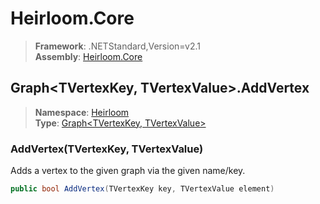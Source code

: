 # Heirloom.Core

> **Framework**: .NETStandard,Version=v2.1  
> **Assembly**: [Heirloom.Core][0]  

## Graph\<TVertexKey, TVertexValue>.AddVertex

> **Namespace**: [Heirloom][0]  
> **Type**: [Graph\<TVertexKey, TVertexValue>][1]  

### AddVertex(TVertexKey, TVertexValue)

Adds a vertex to the given graph via the given name/key.

```cs
public bool AddVertex(TVertexKey key, TVertexValue element)
```

[0]: ../../../Heirloom.Core.md
[1]: ../Graph[TVertexKey,TVertexValue].md
